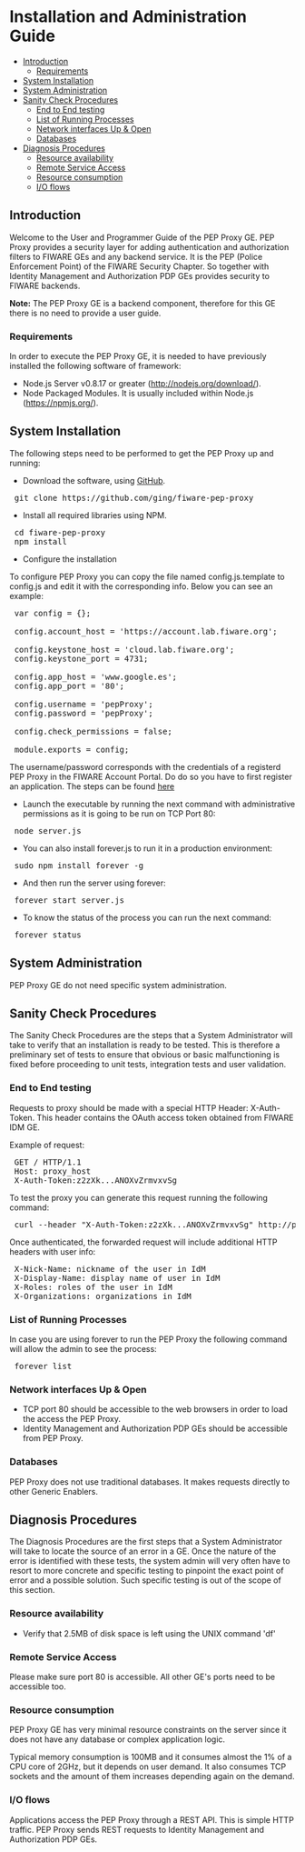 # Installation and Administration Guide

- [Introduction](#introduction)
    - [Requirements](#requirements)
- [System Installation](#system-installation)
- [System Administration](#system-administration)
- [Sanity Check Procedures](#sanity-check-procedures)
    - [End to End testing](#end-to-end-testing)
    - [List of Running Processes](#list-of-running-processes)
    - [Network interfaces Up & Open](#network-interfaces-up--open)
    - [Databases](#databases)
- [Diagnosis Procedures](#diagnosis-procedures)
    - [Resource availability](#resource-availability)
    - [Remote Service Access](#remote-service-access)
    - [Resource consumption](#resource-consumption)
    - [I/O flows](#io-flows)

## Introduction

Welcome to the User and Programmer Guide of the PEP Proxy GE. PEP Proxy provides a security layer for adding authentication and authorization filters to FIWARE GEs and any backend service. It is the PEP (Police Enforcement Point) of the FIWARE Security Chapter. So together with Identity Management and Authorization PDP GEs provides security to FIWARE backends.

**Note:** The PEP Proxy GE is a backend component, therefore for this GE there is no need to provide a user guide.

### Requirements

In order to execute the PEP Proxy GE, it is needed to have previously installed the following software of framework:

 - Node.js Server v0.8.17 or greater (http://nodejs.org/download/).
 - Node Packaged Modules. It is usually included within Node.js (https://npmjs.org/).

## System Installation

The following steps need to be performed to get the PEP Proxy up and running:

- Download the software, using [GitHub](http://github.com/ging/fiware-pep-proxy).

<pre>
 git clone https://github.com/ging/fiware-pep-proxy
</pre>

- Install all required libraries using NPM.

<pre>
 cd fiware-pep-proxy
 npm install
</pre>

- Configure the installation

To configure PEP Proxy you can copy the file named config.js.template to config.js and edit it with the corresponding info. Below you can see an example:

<pre>
 var config = {};

 config.account_host = 'https://account.lab.fiware.org';

 config.keystone_host = 'cloud.lab.fiware.org';
 config.keystone_port = 4731;

 config.app_host = 'www.google.es';
 config.app_port = '80';

 config.username = 'pepProxy';
 config.password = 'pepProxy';

 config.check_permissions = false;

 module.exports = config;
</pre>

The username/password corresponds with the credentials of a registerd PEP Proxy in the FIWARE Account Portal. Do do so you have to first register an application. The steps can be found [here](http://fiware-idm.readthedocs.org/en/latest/user_guide.html#registering-an-application) 

- Launch the executable by running the next command with administrative permissions as it is going to be run on TCP Port 80:

<pre>
 node server.js
</pre>

- You can also install forever.js to run it in a production environment:

<pre>
 sudo npm install forever -g
</pre>

- And then run the server using forever:

<pre>
 forever start server.js
</pre>

- To know the status of the process you can run the next command:

<pre>
 forever status
</pre>

## System Administration

PEP Proxy GE do not need specific system administration.

## Sanity Check Procedures

The Sanity Check Procedures are the steps that a System Administrator will take to verify that an installation is ready to be tested. This is therefore a preliminary set of tests to ensure that obvious or basic malfunctioning is fixed before proceeding to unit tests, integration tests and user validation.

### End to End testing

Requests to proxy should be made with a special HTTP Header: X-Auth-Token. This header contains the OAuth access token obtained from FIWARE IDM GE.

Example of request:

<pre>
 GET / HTTP/1.1
 Host: proxy_host
 X-Auth-Token:z2zXk...ANOXvZrmvxvSg
</pre>

To test the proxy you can generate this request running the following command:

<pre>
 curl --header "X-Auth-Token:z2zXk...ANOXvZrmvxvSg" http://proxy_host
</pre>

Once authenticated, the forwarded request will include additional HTTP headers with user info:

<pre>
 X-Nick-Name: nickname of the user in IdM
 X-Display-Name: display name of user in IdM
 X-Roles: roles of the user in IdM
 X-Organizations: organizations in IdM
</pre>

### List of Running Processes

In case you are using forever to run the PEP Proxy the following command will allow the admin to see the process:

<pre>
 forever list 
</pre>

### Network interfaces Up & Open

- TCP port 80 should be accessible to the web browsers in order to load the access the PEP Proxy.
- Identity Management and Authorization PDP GEs should be accessible from PEP Proxy.

### Databases

PEP Proxy does not use traditional databases. It makes requests directly to other Generic Enablers.

## Diagnosis Procedures

The Diagnosis Procedures are the first steps that a System Administrator will take to locate the source of an error in a GE. Once the nature of the error is identified with these tests, the system admin will very often have to resort to more concrete and specific testing to pinpoint the exact point of error and a possible solution. Such specific testing is out of the scope of this section.

### Resource availability

- Verify that 2.5MB of disk space is left using the UNIX command 'df'

### Remote Service Access

Please make sure port 80 is accessible. All other GE's ports need to be accessible too.

### Resource consumption

PEP Proxy GE has very minimal resource constraints on the server since it does not have any database or complex application logic.

Typical memory consumption is 100MB and it consumes almost the 1% of a CPU core of 2GHz, but it depends on user demand. It also consumes TCP sockets and the amount of them increases depending again on the demand.

### I/O flows

Applications access the PEP Proxy through a REST API. This is simple HTTP traffic. PEP Proxy sends REST requests to Identity Management and Authorization PDP GEs.
